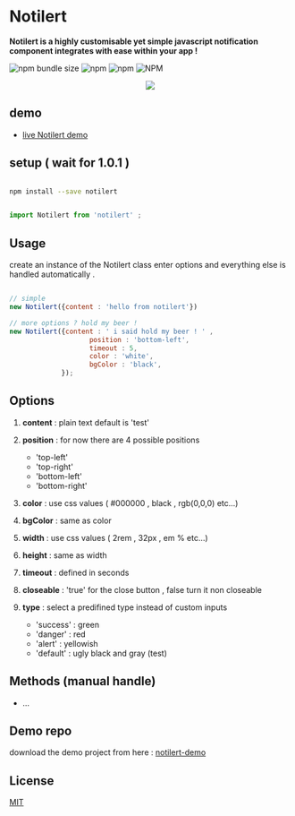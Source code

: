 # Notilert

**Notilert is a highly customisable yet simple javascript notification component integrates with ease within your app !**

![npm bundle size](https://img.shields.io/bundlephobia/min/notilert)
![npm](https://img.shields.io/npm/dw/notilert)
![npm](https://img.shields.io/npm/v/notilert)
![NPM](https://img.shields.io/npm/l/notilert)

<p align="center">
  <img src="https://media.giphy.com/media/RBfkjFpVyUILPde6zq/giphy.gif">
</p>

## demo 

- [live Notilert demo](https://hijenhek.github.io/notilert-demo/)

## setup ( wait for 1.0.1 )

```bash 

npm install --save notilert

```
```javascript

import Notilert from 'notilert' ;

```
## Usage

create an instance of the Notilert class enter options and everything else is handled automatically .

```javascript

// simple
new Notilert({content : 'hello from notilert'})

// more options ? hold my beer !
new Notilert({content : ' i said hold my beer ! ' ,
                    position : 'bottom-left',
                    timeout : 5,
                    color : 'white',
                    bgColor : 'black',                   
             });
```


## Options

  1. __content__ : plain text default is 'test' 
  
  2. __position__ : for now there are 4 possible positions
      - 'top-left'
      - 'top-right'
      - 'bottom-left'
      - 'bottom-right'
  
  3. __color__ : use css values ( #000000 , black , rgb(0,0,0) etc...)
  
  4. __bgColor__ : same as color
  
  5. __width__ : use css values ( 2rem , 32px , em % etc...)
   
  6. __height__ : same as width
   
  7. __timeout__ : defined in seconds
   
  8. __closeable__ : 'true' for the close button , false turn it non closeable 
  
  9. __type__ : select a predifined type instead of custom inputs 
      - 'success' : green
      - 'danger' : red
      - 'alert' : yellowish
      - 'default' : ugly black and gray (test)
  
## Methods (manual handle)

- ...

## Demo repo 
download the demo project from here : [notilert-demo](https://github.com/HijenHEK/notilert-demo) 

## License

[MIT](https://choosealicense.com/licenses/mit/)
